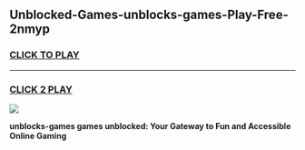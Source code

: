 
## Unblocked-Games-unblocks-games-Play-Free-2nmyp
<h3>
<a href="https://premium76.site?title=unblocks-games&ref=18A1">CLICK TO PLAY</a></h3>
<hr>

<h3>
<a href="https://premium76.site?title=unblocks-games&ref=18A1">CLICK 2 PLAY</a>
  
</h3>

<a href="https://premium76.site?title=unblocks-games&ref=18A1"><img src="https://clearcache.store/games.png"></a>


**unblocks-games games unblocked: Your Gateway to Fun and Accessible Online Gaming**
